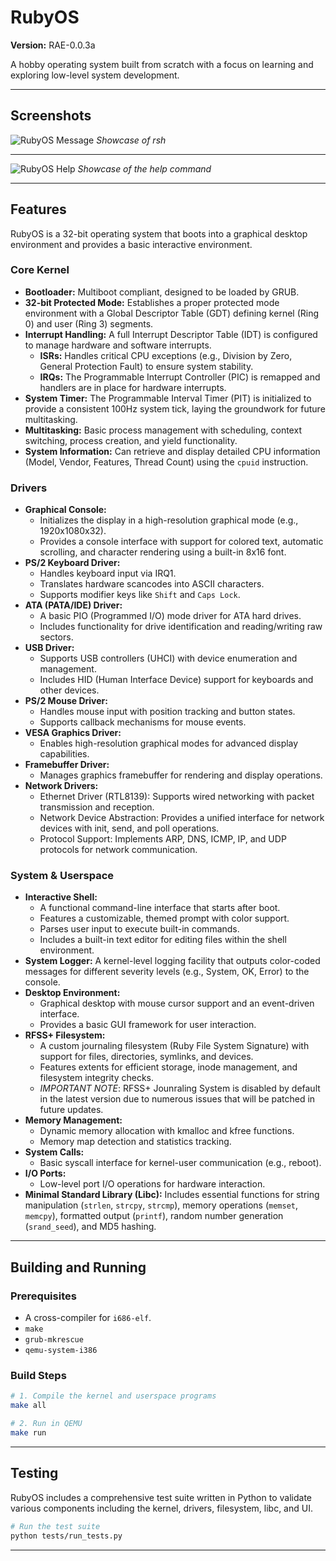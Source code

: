 # RubyOS

**Version:** RAE-0.0.3a

A hobby operating system built from scratch with a focus on learning and exploring low-level system development.

---

## Screenshots

![RubyOS Message](https://i.imgur.com/CDotXrC.png)
*Showcase of rsh*

---

![RubyOS Help](https://i.imgur.com/K69zqaT.png)
*Showcase of the help command*

---

## Features

RubyOS is a 32-bit operating system that boots into a graphical desktop environment and provides a basic interactive environment.

### Core Kernel

*   **Bootloader:** Multiboot compliant, designed to be loaded by GRUB.
*   **32-bit Protected Mode:** Establishes a proper protected mode environment with a Global Descriptor Table (GDT) defining kernel (Ring 0) and user (Ring 3) segments.
*   **Interrupt Handling:** A full Interrupt Descriptor Table (IDT) is configured to manage hardware and software interrupts.
    *   **ISRs:** Handles critical CPU exceptions (e.g., Division by Zero, General Protection Fault) to ensure system stability.
    *   **IRQs:** The Programmable Interrupt Controller (PIC) is remapped and handlers are in place for hardware interrupts.
*   **System Timer:** The Programmable Interval Timer (PIT) is initialized to provide a consistent 100Hz system tick, laying the groundwork for future multitasking.
*   **Multitasking:** Basic process management with scheduling, context switching, process creation, and yield functionality.
*   **System Information:** Can retrieve and display detailed CPU information (Model, Vendor, Features, Thread Count) using the `cpuid` instruction.

### Drivers

*   **Graphical Console:**
    *   Initializes the display in a high-resolution graphical mode (e.g., 1920x1080x32).
    *   Provides a console interface with support for colored text, automatic scrolling, and character rendering using a built-in 8x16 font.
*   **PS/2 Keyboard Driver:**
    *   Handles keyboard input via IRQ1.
    *   Translates hardware scancodes into ASCII characters.
    *   Supports modifier keys like `Shift` and `Caps Lock`.
*   **ATA (PATA/IDE) Driver:**
    *   A basic PIO (Programmed I/O) mode driver for ATA hard drives.
    *   Includes functionality for drive identification and reading/writing raw sectors.
*   **USB Driver:**
    *   Supports USB controllers (UHCI) with device enumeration and management.
    *   Includes HID (Human Interface Device) support for keyboards and other devices.
*   **PS/2 Mouse Driver:**
    *   Handles mouse input with position tracking and button states.
    *   Supports callback mechanisms for mouse events.
*   **VESA Graphics Driver:**
    *   Enables high-resolution graphical modes for advanced display capabilities.
*   **Framebuffer Driver:**
    *   Manages graphics framebuffer for rendering and display operations.
*   **Network Drivers:**
    *   Ethernet Driver (RTL8139): Supports wired networking with packet transmission and reception.
    *   Network Device Abstraction: Provides a unified interface for network devices with init, send, and poll operations.
    *   Protocol Support: Implements ARP, DNS, ICMP, IP, and UDP protocols for network communication.

### System & Userspace

*   **Interactive Shell:**
    *   A functional command-line interface that starts after boot.
    *   Features a customizable, themed prompt with color support.
    *   Parses user input to execute built-in commands.
    *   Includes a built-in text editor for editing files within the shell environment.
*   **System Logger:** A kernel-level logging facility that outputs color-coded messages for different severity levels (e.g., System, OK, Error) to the console.
*   **Desktop Environment:**
    *   Graphical desktop with mouse cursor support and an event-driven interface.
    *   Provides a basic GUI framework for user interaction.
*   **RFSS+ Filesystem:**
    *   A custom journaling filesystem (Ruby File System Signature) with support for files, directories, symlinks, and devices.
    *   Features extents for efficient storage, inode management, and filesystem integrity checks.
    * *IMPORTANT NOTE*: RFSS+ Jounraling System is disabled by default in the latest version due to numerous issues that will be patched in future updates.
*   **Memory Management:**
    *   Dynamic memory allocation with kmalloc and kfree functions.
    *   Memory map detection and statistics tracking.
*   **System Calls:**
    *   Basic syscall interface for kernel-user communication (e.g., reboot).
*   **I/O Ports:**
    *   Low-level port I/O operations for hardware interaction.
*   **Minimal Standard Library (Libc):** Includes essential functions for string manipulation (`strlen`, `strcpy`, `strcmp`), memory operations (`memset`, `memcpy`), formatted output (`printf`), random number generation (`srand_seed`), and MD5 hashing.

---


## Building and Running



### Prerequisites

*   A cross-compiler for `i686-elf`.
*   `make`
*   `grub-mkrescue`
*   `qemu-system-i386`

### Build Steps

```bash
# 1. Compile the kernel and userspace programs
make all

# 2. Run in QEMU
make run
```

---

## Testing

RubyOS includes a comprehensive test suite written in Python to validate various components including the kernel, drivers, filesystem, libc, and UI.

```bash
# Run the test suite
python tests/run_tests.py
```

---
